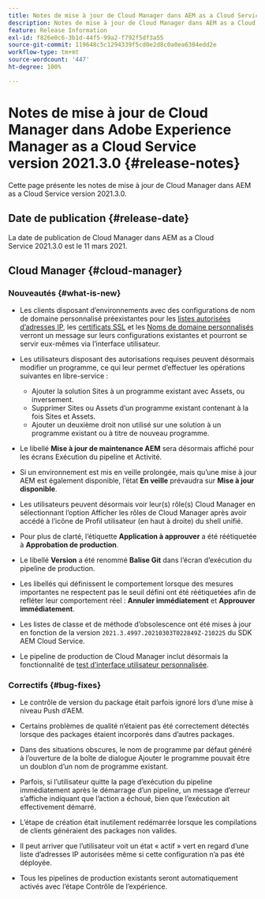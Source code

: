 ```yaml
---
title: Notes de mise à jour de Cloud Manager dans AEM as a Cloud Service version 2021.3.0
description: Notes de mise à jour de Cloud Manager dans AEM as a Cloud Service version 2021.3.0
feature: Release Information
exl-id: f826e0c6-3b1d-44f5-99a2-f792f5df3a55
source-git-commit: 119648c5c1294339f5cd0e2d8c0a0ea6304edd2e
workflow-type: tm+mt
source-wordcount: '447'
ht-degree: 100%

---
```


# Notes de mise à jour de Cloud Manager dans Adobe Experience Manager as a Cloud Service version 2021.3.0 {#release-notes}

Cette page présente les notes de mise à jour de Cloud Manager dans AEM as a Cloud Service version 2021.3.0.

## Date de publication {#release-date}

La date de publication de Cloud Manager dans AEM as a Cloud Service 2021.3.0 est le 11 mars 2021.

## Cloud Manager {#cloud-manager}

### Nouveautés {#what-is-new}

* Les clients disposant d’environnements avec des configurations de nom de domaine personnalisé préexistantes pour les [listes autorisées d’adresses IP](/help/implementing/cloud-manager/ip-allow-lists/managing-ip-allow-lists.md#pre-existing-cdn), les [certificats SSL](/help/implementing/cloud-manager/managing-ssl-certifications/managing-certificates.md#pre-existing-cdn) et les [Noms de domaine personnalisés](/help/implementing/cloud-manager/custom-domain-names/check-domain-name-status.md#pre-existing-cdn) verront un message sur leurs configurations existantes et pourront se servir eux-mêmes via l’interface utilisateur.

* Les utilisateurs disposant des autorisations requises peuvent désormais modifier un programme, ce qui leur permet d’effectuer les opérations suivantes en libre-service :
   * Ajouter la solution Sites à un programme existant avec Assets, ou inversement.
   * Supprimer Sites ou Assets d’un programme existant contenant à la fois Sites et Assets.
   * Ajouter un deuxième droit non utilisé sur une solution à un programme existant ou à titre de nouveau programme.

* Le libellé **Mise à jour de maintenance AEM** sera désormais affiché pour les écrans Exécution du pipeline et Activité.

* Si un environnement est mis en veille prolongée, mais qu’une mise à jour AEM est également disponible, l’état **En veille** prévaudra sur **Mise à jour disponible**.

* Les utilisateurs peuvent désormais voir leur(s) rôle(s) Cloud Manager en sélectionnant l’option Afficher les rôles de Cloud Manager après avoir accédé à l’icône de Profil utilisateur (en haut à droite) du shell unifié.

* Pour plus de clarté, l’étiquette **Application à approuver** a été réétiquetée à **Approbation de production**.

* Le libellé **Version** a été renommé **Balise Git** dans l’écran d’exécution du pipeline de production.

* Les libellés qui définissent le comportement lorsque des mesures importantes ne respectent pas le seuil défini ont été réétiquetées afin de refléter leur comportement réel : **Annuler immédiatement** et **Approuver immédiatement**.

* Les listes de classe et de méthode d’obsolescence ont été mises à jour en fonction de la version `2021.3.4997.20210303T022849Z-210225` du SDK AEM Cloud Service.

* Le pipeline de production de Cloud Manager inclut désormais la fonctionnalité de [test d’interface utilisateur personnalisée](/help/implementing/cloud-manager/functional-testing.md#custom-ui-testing).

### Correctifs  {#bug-fixes}

* Le contrôle de version du package était parfois ignoré lors d’une mise à niveau Push d’AEM.

* Certains problèmes de qualité n’étaient pas été correctement détectés lorsque des packages étaient incorporés dans d’autres packages.

* Dans des situations obscures, le nom de programme par défaut généré à l’ouverture de la boîte de dialogue Ajouter le programme pouvait être un doublon d’un nom de programme existant.

* Parfois, si l’utilisateur quitte la page d’exécution du pipeline immédiatement après le démarrage d’un pipeline, un message d’erreur s’affiche indiquant que l’action a échoué, bien que l’exécution ait effectivement démarré.

* L’étape de création était inutilement redémarrée lorsque les compilations de clients généraient des packages non valides.

* Il peut arriver que l’utilisateur voit un état « actif » vert en regard d’une liste d’adresses IP autorisées même si cette configuration n’a pas été déployée.

* Tous les pipelines de production existants seront automatiquement activés avec l’étape Contrôle de l’expérience.
